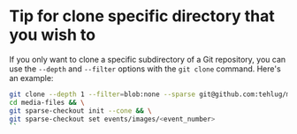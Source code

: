 # Tip for clone specific directory that you wish to
If you only want to clone a specific subdirectory of a Git repository, you can use the `--depth` and `--filter` options with the `git clone` command. Here's an example:
```bash
git clone --depth 1 --filter=blob:none --sparse git@github.com:tehlug/media-files.git && \
cd media-files && \
git sparse-checkout init --cone && \
git sparse-checkout set events/images/<event_number>
``
